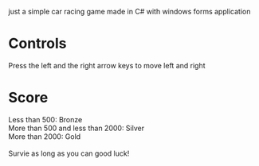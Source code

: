 just a simple car racing game made in C# with windows forms application

# Controls
Press the left and the right arrow keys to move left and right

# Score
Less than 500: Bronze<br>
More than 500 and less than 2000: Silver<br>
More than 2000: Gold<br><br>
Survie as long as you can good luck!

